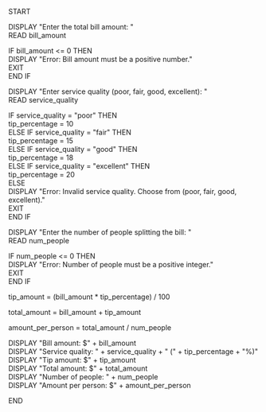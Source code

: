 START  


  DISPLAY "Enter the total bill amount: "  
  READ bill_amount  

  IF bill_amount <= 0 THEN  
    DISPLAY "Error: Bill amount must be a positive number."  
    EXIT  
  END IF  

  
  DISPLAY "Enter service quality (poor, fair, good, excellent): "  
  READ service_quality  

 
  IF service_quality = "poor" THEN  
    tip_percentage = 10  
  ELSE IF service_quality = "fair" THEN  
    tip_percentage = 15  
  ELSE IF service_quality = "good" THEN  
    tip_percentage = 18  
  ELSE IF service_quality = "excellent" THEN  
    tip_percentage = 20  
  ELSE  
    DISPLAY "Error: Invalid service quality. Choose from (poor, fair, good, excellent)."  
    EXIT  
  END IF  


  DISPLAY "Enter the number of people splitting the bill: "  
  READ num_people  


  IF num_people <= 0 THEN  
    DISPLAY "Error: Number of people must be a positive integer."  
    EXIT  
  END IF  


  tip_amount = (bill_amount * tip_percentage) / 100  

 
  total_amount = bill_amount + tip_amount  

 
  amount_per_person = total_amount / num_people  

  
  DISPLAY "Bill amount: $" + bill_amount  
  DISPLAY "Service quality: " + service_quality + " (" + tip_percentage + "%)"  
  DISPLAY "Tip amount: $" + tip_amount  
  DISPLAY "Total amount: $" + total_amount  
  DISPLAY "Number of people: " + num_people  
  DISPLAY "Amount per person: $" + amount_per_person  

END
